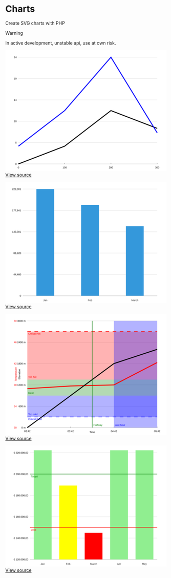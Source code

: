 # Charts

Create SVG charts with PHP

> [!WARNING]  
> In active development, unstable api, use at own risk.

![alt text](./examples/output/simple-line-chart.svg)
[View source](./examples/simple-line-chart.php)

![alt text](./examples/output/simple-bar-chart.svg)
[View source](./examples/simple-bar-chart.php)

![alt text](./examples/output/advanced-line-chart.svg)
[View source](./examples/advanced-line-chart.php)

![alt text](./examples/output/advanced-bar-chart.svg)
[View source](./examples/advanced-bar-chart.php)
